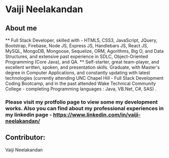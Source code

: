 # Vaiji Neelakandan

## About me

** Full Stack Developer, skilled with - HTML5, CSS3, JavaScript, JQuery, Bootstrap, Firebase, Node JS, Express JS, Handlebars JS, React JS, MySQL, MongoDB, Mongoose, Sequelize, ORM, Agorithms, Big O, and Data Structures, and extensive past experience in SDLC, Object-Oriented Programming (Core Java), and QA. 
** Self-starter, great team-player, and excellent written, spoken, and presentation skills. Graduate, with Master's degree in Computer Applications, and constantly updating with latest technologies (currently attending UNC Chapel Hill - Full Stack Development Coding Bootcamp, and in the past attended Wake Technical Community College - completing Programming languages : Java, VB.Net, C#, SAS) .

### Please visit my protfolio page to view some my development works. Also you can find about my professional experiences in my linkedin page - https://www.linkedin.com/in/vaiji-neelakandan/

## Contributor:
Vaiji Neelakandan
